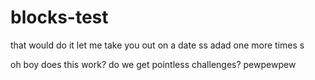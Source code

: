 # blocks-test
that would do it
let me take you out on a date
ss
adad
one more times
s

oh boy does this work?
do we get pointless challenges?
pewpewpew

